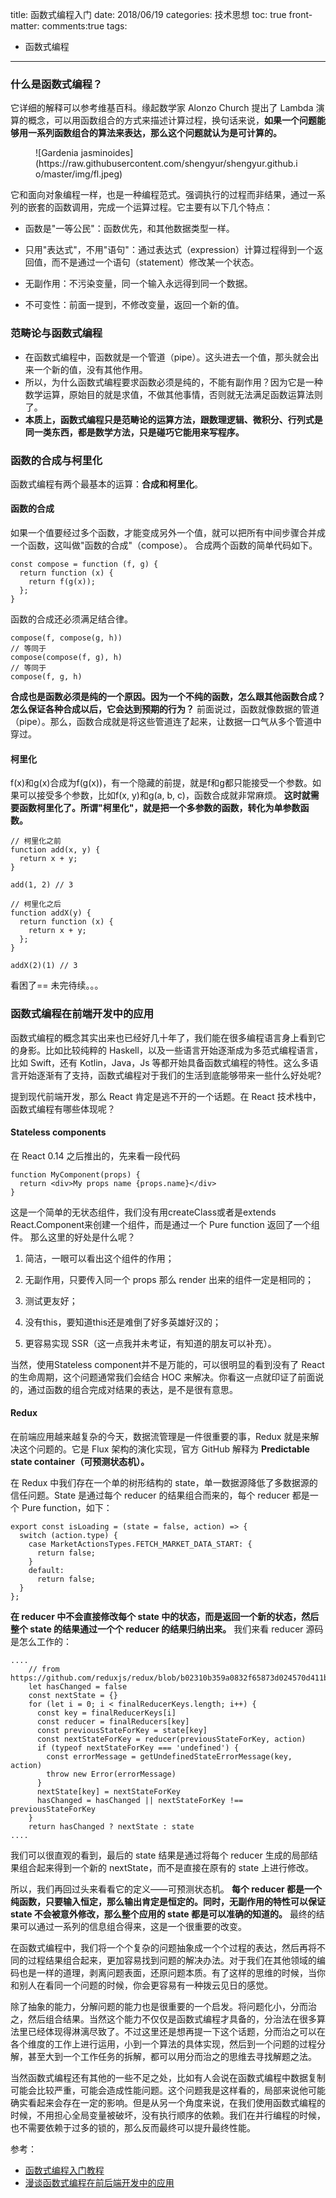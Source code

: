 title: 函数式编程入门
date: 2018/06/19
categories: 技术思想
toc: true
front-matter:
  comments:true
tags:
  - 函数式编程
---

### 什么是函数式编程？
它详细的解释可以参考维基百科。缘起数学家 Alonzo Church 提出了 Lambda 演算的概念，可以用函数组合的方式来描述计算过程，换句话来说，**如果一个问题能够用一系列函数组合的算法来表达，那么这个问题就认为是可计算的。**

<figure>
![Gardenia jasminoides](https://raw.githubusercontent.com/shengyur/shengyur.github.io/master/img/fl.jpeg)
</figure>
<!--more-->

它和面向对象编程一样，也是一种编程范式。强调执行的过程而非结果，通过一系列的嵌套的函数调用，完成一个运算过程。它主要有以下几个特点：

- 函数是"一等公民"：函数优先，和其他数据类型一样。

- 只用"表达式"，不用"语句"：通过表达式（expression）计算过程得到一个返回值，而不是通过一个语句（statement）修改某一个状态。

- 无副作用：不污染变量，同一个输入永远得到同一个数据。

- 不可变性：前面一提到，不修改变量，返回一个新的值。


### 范畴论与函数式编程
- 在函数式编程中，函数就是一个管道（pipe）。这头进去一个值，那头就会出来一个新的值，没有其他作用。
- 所以，为什么函数式编程要求函数必须是纯的，不能有副作用？因为它是一种数学运算，原始目的就是求值，不做其他事情，否则就无法满足函数运算法则了。
- **本质上，函数式编程只是范畴论的运算方法，跟数理逻辑、微积分、行列式是同一类东西，都是数学方法，只是碰巧它能用来写程序。**

### 函数的合成与柯里化
函数式编程有两个最基本的运算：**合成和柯里化**。
#### 函数的合成
如果一个值要经过多个函数，才能变成另外一个值，就可以把所有中间步骤合并成一个函数，这叫做"函数的合成"（compose）。
合成两个函数的简单代码如下。
```
const compose = function (f, g) {
  return function (x) {
    return f(g(x));
  };
}
```
函数的合成还必须满足结合律。
```
compose(f, compose(g, h))
// 等同于
compose(compose(f, g), h)
// 等同于
compose(f, g, h)
```
**合成也是函数必须是纯的一个原因。因为一个不纯的函数，怎么跟其他函数合成？怎么保证各种合成以后，它会达到预期的行为？**
前面说过，函数就像数据的管道（pipe）。那么，函数合成就是将这些管道连了起来，让数据一口气从多个管道中穿过。

#### 柯里化
f(x)和g(x)合成为f(g(x))，有一个隐藏的前提，就是f和g都只能接受一个参数。如果可以接受多个参数，比如f(x, y)和g(a, b, c)，函数合成就非常麻烦。
**这时就需要函数柯里化了。所谓"柯里化"，就是把一个多参数的函数，转化为单参数函数。**
```
// 柯里化之前
function add(x, y) {
  return x + y;
}

add(1, 2) // 3

// 柯里化之后
function addX(y) {
  return function (x) {
    return x + y;
  };
}

addX(2)(1) // 3
```

看困了== 未完待续。。。

### 函数式编程在前端开发中的应用
函数式编程的概念其实出来也已经好几十年了，我们能在很多编程语言身上看到它的身影。比如比较纯粹的 Haskell，以及一些语言开始逐渐成为多范式编程语言，比如 Swift，还有 Kotlin，Java，Js 等都开始具备函数式编程的特性。这么多语言开始逐渐有了支持，函数式编程对于我们的生活到底能够带来一些什么好处呢?

提到现代前端开发，那么 React 肯定是逃不开的一个话题。在 React 技术栈中，函数式编程有哪些体现呢？

####  Stateless components
在 React 0.14 之后推出的，先来看一段代码
```
function MyComponent(props) {
  return <div>My props name {props.name}</div>
}
```
这是一个简单的无状态组件，我们没有用createClass或者是extends React.Component来创建一个组件，而是通过一个 Pure function 返回了一个组件。
那么这里的好处是什么呢？

1. 简洁，一眼可以看出这个组件的作用；

2. 无副作用，只要传入同一个 props 那么 render 出来的组件一定是相同的；

3. 测试更友好；

4. 没有this，要知道this还是难倒了好多英雄好汉的；

5. 更容易实现 SSR（这一点我并未考证，有知道的朋友可以补充）。

当然，使用Stateless component并不是万能的，可以很明显的看到没有了 React 的生命周期，这个问题通常我们会结合 HOC 来解决。你看这一点就印证了前面说的，通过函数的组合完成对结果的表达，是不是很有意思。

####  Redux
在前端应用越来越复杂的今天，数据流管理是一件很重要的事，Redux 就是来解决这个问题的。它是 Flux 架构的演化实现，官方 GitHub 解释为 **Predictable state container（可预测状态机）。**

在 Redux 中我们存在一个单的树形结构的 state，单一数据源降低了多数据源的信任问题。State 是通过每个 reducer 的结果组合而来的，每个 reducer 都是一个 Pure function，如下：
```
export const isLoading = (state = false, action) => {
  switch (action.type) {
    case MarketActionsTypes.FETCH_MARKET_DATA_START: {
      return false;
    }
    default:
      return false;
  }
};
```
**在 reducer 中不会直接修改每个 state 中的状态，而是返回一个新的状态，然后整个 state 的结果通过一个个 reducer 的结果归纳出来。** 我们来看 reducer 源码是怎么工作的：
```
....
    // from https://github.com/reduxjs/redux/blob/b02310b359a0832f65873d024570d411b465ced9/src/combineReducers.js#L162
    let hasChanged = false
    const nextState = {}
    for (let i = 0; i < finalReducerKeys.length; i++) {
      const key = finalReducerKeys[i]
      const reducer = finalReducers[key]
      const previousStateForKey = state[key]
      const nextStateForKey = reducer(previousStateForKey, action)
      if (typeof nextStateForKey === 'undefined') {
        const errorMessage = getUndefinedStateErrorMessage(key, action)
        throw new Error(errorMessage)
      }
      nextState[key] = nextStateForKey
      hasChanged = hasChanged || nextStateForKey !== previousStateForKey
    }
    return hasChanged ? nextState : state
....
```
我们可以很直观的看到，最后的 state 结果是通过将每个 reducer 生成的局部结果组合起来得到一个新的 nextState，而不是直接在原有的 state 上进行修改。

所以，我们再回过头来看看它的定义——可预测状态机。
**每个 reducer 都是一个纯函数，只要输入恒定，那么输出肯定是恒定的。同时，无副作用的特性可以保证 state 不会被意外修改，那么整个应用的 state 都是可以准确的知道的。**
最终的结果可以通过一系列的信息组合得来，这是一个很重要的改变。

在函数式编程中，我们将一个个复杂的问题抽象成一个个过程的表达，然后再将不同的过程结果组合起来，更加容易找到问题的解决办法。对于我们在其他领域的编码也是一样的道理，剥离问题表面，还原问题本质。有了这样的思维的时候，当你和别人在看同一个问题的时候，你会更容易有一种拨云见日的感觉。

除了抽象的能力，分解问题的能力也是很重要的一个启发。将问题化小，分而治之，然后组合结果。当然这个能力不仅仅是函数式编程才具备的，分治法在很多算法里已经体现得淋漓尽致了。不过这里还是想再提一下这个话题，分而治之可以在各个维度的工作上进行运用，小到一个算法的具体实现，然后到一个问题的过程分解，甚至大到一个工作任务的拆解，都可以用分而治之的思维去寻找解题之法。

当然函数式编程还有其他的一些不足之处，比如有人会说在函数式编程中数据复制可能会比较严重，可能会造成性能问题。这个问题我是这样看的，局部来说他可能确实看起来会存在一定的影响。但是从另一个角度来说，在我们使用函数式编程的时候，不用担心全局变量被破坏，没有执行顺序的依赖。我们在并行编程的时候，也不需要依赖于过多的锁的，那么反而最终可以提升最终性能。




参考：
- [函数式编程入门教程](http://www.ruanyifeng.com/blog/2017/02/fp-tutorial.html)
- [漫谈函数式编程在前后端开发中的应用](https://mp.weixin.qq.com/s/25Azr08BJivOBmPbkYwKTQ)
